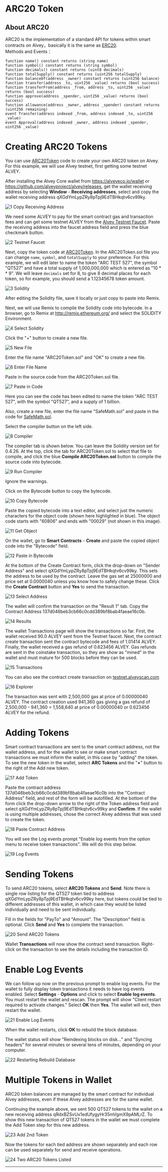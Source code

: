# ARC20 Token

## About ARC20

ARC20 is the implementation of a standard API for tokens within smart contracts on Alvey，basically it is the same as [ERC20](https://github.com/ethereum/EIPs/blob/master/EIPS/eip-20.md).
<br>
Methods and Events：

```
function name() constant returns (string name)
function symbol() constant returns (string symbol)
function decimals() constant returns (uint8 decimals)
function totalSupply() constant returns (uint256 totalSupply)
function balanceOf(address _owner) constant returns (uint256 balance)
function transfer(address _to, uint256 _value) returns (bool success)
function transferFrom(address _from, address _to, uint256 _value) returns (bool success)
function approve(address _spender, uint256 _value) returns (bool success)
function allowance(address _owner, address _spender) constant returns (uint256 remaining)
event Transfer(address indexed _from, address indexed _to, uint256 _value)
event Approval(address indexed _owner, address indexed _spender, uint256 _value)
```

# Creating ARC20 Tokens

You can use [ARC20Token](https://github.com/alveyproject/ARC20Token) code to create your own ARC20 token on Alvey. For this example, we will use Alvey testnet, first getting some testnet ALVEY.

After installing the Alvey Core wallet from https://alveyeco.io/wallet or https://github.com/alveyproject/alvey/releases, get the wallet receiving address by selecting **Window** - **Receiving addresses**, select and copy the wallet receiving address qXGdYmLypZRy8pTpj9EdTBHkqtv6cv99ky.

![1  Copy Receiving Address](https://user-images.githubusercontent.com/29760787/83460974-acf23d80-a435-11ea-9d5f-80b22249003e.jpg)

We need some ALVEY to pay for the smart contract gas and transaction fees and can get some testnet ALVEY from the [Alvey Testnet Faucet](http://testnet-faucet.alveyscan.com/). Paste the receiving address into the faucet address field and press the blue checkmark button.

![2  Testnet Faucet](https://user-images.githubusercontent.com/29760787/83460980-b11e5b00-a435-11ea-9892-2b344bdc2611.jpg)

Next, copy the token code at [ARC20Token](https://github.com/alveyproject/ARC20Token). In the ARC20Token.sol file you can change `name`, `symbol`, and `totalSupply` to your preference. For this example, we will edit later to name the token "ARC TEST 527", the symbol "QT527" and have a total supply of 1,000,000,000 which is entered as "10 * * 9". We will leave `decimals` set for 8, to give 8 decimal places for each token, so for example, you should send a 1.12345678 token amount. 

![3  Solidity](https://user-images.githubusercontent.com/29760787/83460987-b380b500-a435-11ea-8a10-c8a070180fc5.jpg)

After editing the Solidity file, save it locally or just copy to paste into Remix.

Next, we will use Remix to compile the Solidity code into bytecode. In a browser, go to Remix at http://remix.ethereum.org/ and select the SOLIDITY Environment.

![4  Select Solidity](https://user-images.githubusercontent.com/29760787/83460993-b67ba580-a435-11ea-8ca0-fd5a39a43a66.jpg)

Click the "+" button to create a new file.

![5  New File](https://user-images.githubusercontent.com/29760787/83460998-ba0f2c80-a435-11ea-9dd2-9e778321e74a.jpg)

Enter the file name "ARC20Token.sol" and "OK" to create a new file. 

![6  Enter File Name](https://user-images.githubusercontent.com/29760787/83461007-bd0a1d00-a435-11ea-868d-45bf6a0470da.jpg)

Paste in the source code from the ARC20Token.sol file.

![7  Paste in Code](https://user-images.githubusercontent.com/29760787/83461013-c0050d80-a435-11ea-84d7-fac39301d0e6.jpg)

Here you can see the code has been edited to name the token "ARC TEST 527", with the symbol "QT527", and a supply of 1 billion.

Also, create a new file, enter the file name "SafeMath.sol" and paste in the code for [SafeMath.sol](https://github.com/alveyproject/ARC20Token/blob/master/SafeMath.sol).
 
Select the compiler button on the left side.
 
![8  Compiler](https://user-images.githubusercontent.com/29760787/83461029-c4312b00-a435-11ea-8655-b99a41a84103.jpg)

The compiler tab is shown below. You can leave the Solidity version set for 0.4.26. At the top, click the tab for ARC20Token.sol to select that file to compile, and click the blue **Compile ARC20Token.sol** button to compile the source code into bytecode.

![9  Run Compiler](https://user-images.githubusercontent.com/29760787/83461047-c72c1b80-a435-11ea-9df4-6dbc3d106327.jpg)

Ignore the warnings.

Click on the Bytecode button to copy the bytecode.

![10  Copy Bytecode](https://user-images.githubusercontent.com/29760787/83461057-cabfa280-a435-11ea-9cad-c02cb59b1b94.jpg)

Paste the copied bytecode into a text editor, and select just the numeric characters for the object code (shown here highlighted in blue). The object code starts with "60806" and ends with "00029" (not shown in this image).

![11  Get Object](https://user-images.githubusercontent.com/29760787/83461066-cdba9300-a435-11ea-953c-6dacb3b8fdf8.jpg)

On the wallet, go to **Smart Contracts** - **Create** and paste the copied object code into the "Bytecode" field.

![12  Paste in Bytecode](https://user-images.githubusercontent.com/29760787/83461070-d01ced00-a435-11ea-8a75-b11427e66f42.jpg)

At the bottom of the Create Contract form, click the drop-down on "Sender Address" and select qXGdYmLypZRy8pTpj9EdTBHkqtv6cv99ky. This sets the address to be used by the contract. Leave the gas set at 25000000 and price set at 0.0000040 unless you know how to safely change these. Click the **Create Contract** button and **Yes** to send the transaction. 

![13  Select Address](https://user-images.githubusercontent.com/29760787/83461072-d27f4700-a435-11ea-9ce2-8bb9f5248f8a.jpg)

The wallet will confirm the transaction on the "Result 1" tab. Copy the Contract Address 137d046beb3cb66c0cdd389bf8bab4faeae16c0b.

![14  Results](https://user-images.githubusercontent.com/29760787/83461083-d7dc9180-a435-11ea-80f1-f3dbe66de36a.jpg)

The wallet Transactions page will show the transactions so far. First, the wallet received 90.0 ALVEY sent from the Testnet faucet. Next, the contract create transaction sent the contract bytecode and fees of 1.01414 ALVEY. Finally, the wallet received a gas refund of 0.623456 ALVEY. Gas refunds are sent in the coinstake transaction, so they are show as "mined" in the wallet and must mature for 500 blocks before they can be used. 

![15  Transactions](https://user-images.githubusercontent.com/29760787/83461085-da3eeb80-a435-11ea-8259-e1a6165cd22b.jpg)

You can also see the contract create transaction on [testnet.alveyscan.com](https://testnet.alveyscan.com/tx/0db7a5f38c1959d473405165bf842dcf726c9b79615b0b294514cb44e53fb801)

![16  Explorer](https://user-images.githubusercontent.com/29760787/83461088-dca14580-a435-11ea-94c6-f6fd9c3eaf01.jpg)

The transaction was sent with 2,500,000 gas at price of 0.00000040 ALVEY. The contract creation used 941,360 gas giving a gas refund of 2,500,000 - 941,360 = 1,558,640 at price of 0.00000040 or 0.623456 ALVEY for the refund. 

# Adding Tokens

Smart contract transactions are sent to the smart contract address, not the wallet address, and for the wallet to see or make smart contract transactions we must inform the wallet, in this case by "adding" the token. To see the new token in the wallet, select **ARC Tokens** and the "**+**" button to the right of the Add new token.

![17  Add Token](https://user-images.githubusercontent.com/29760787/83461094-e034cc80-a435-11ea-84f9-79e01860fc9f.jpg)

Paste the contract address 137d046beb3cb66c0cdd389bf8bab4faeae16c0b into the "Contract Address" field, and rest of the form will be autofilled. At the bottom of the form click the drop-down arrow to the right of the Token address field and select qXGdYmLypZRy8pTpj9EdTBHkqtv6cv99ky and **Confirm**. If the wallet is using multiple addresses, chose the correct Alvey address that was used to create the token.

![18  Paste Contract Address](https://user-images.githubusercontent.com/29760787/83461105-e3c85380-a435-11ea-8e0f-680bc1d8a175.jpg)

You will see the Log events prompt "Enable log events from the option menu to receive token transactions". We will do this step below.

![19  Log Events](https://user-images.githubusercontent.com/29760787/83461112-e75bda80-a435-11ea-9acb-e8a68a6d7a28.jpg)

# Sending Tokens

To send ARC20 tokens, select **ARC20 Tokens** and **Send**. Note there is single row listing for the QT527 token tied to address qXGdYmLypZRy8pTpj9EdTBHkqtv6cv99ky here, but tokens could be tied to different addresses of this wallet, in which case they would be listed individually and need to be sent individually.

Fill in the fields for "PayTo" and "Amount". The "Description" field is optional. Click **Send** and **Yes** to complete the transaction.

![20  Send ARC20 Tokens](https://user-images.githubusercontent.com/29760787/83461124-eaef6180-a435-11ea-9c19-828ce6237e90.jpg)

Wallet **Transactions** will now show the contract send transaction. Right-click on the transaction to see the details including the transaction ID.

# Enable Log Events

We can follow up now on the previous prompt to enable log events. For the wallet to fully display token transactions it needs to have log events enabled. Select **Settings** - **Options** and click to select **Enable log events**. You must restart the wallet and rescan. The prompt will show "Client restart required to activate changes." Select **OK** then **Yes**. The wallet will exit, then restart the wallet. 

![21  Enable Log Events](https://user-images.githubusercontent.com/29760787/83461137-edea5200-a435-11ea-94f1-e1e6865ad27c.jpg)

When the wallet restarts, click **OK** to rebuild the block database. 

The wallet status will show "Reindexing blocks on disk..." and "Syncing headers" for several minutes or several tens of minutes, depending on your computer. 

![22  Restarting Rebuild Database](https://user-images.githubusercontent.com/29760787/83461141-f04cac00-a435-11ea-8059-ed8939ddb339.jpg)

# Multiple Tokens in Wallet

ARC20 token balances are managed by the smart contract for individual Alvey addresses, even if these Alvey addresses are for the same wallet.

Continuing the example above, we sent 500 QT527 tokens to the wallet on a new receiving address qRdxBZSvUx1edUfygyHr35mVgmX9pAMLrZ. To show this new transaction of QT527 tokens in the wallet we must complete the Add Token step for this new address.

![23  Add 2nd Token](https://user-images.githubusercontent.com/29760787/83461152-f2af0600-a435-11ea-9d6a-5daae2e2a33c.jpg)

Now the tokens for each tied address are shown separately and each row can be used separately for send and receive operations.

![24  Two ARC20 Tokens Listed](https://user-images.githubusercontent.com/29760787/83461156-f6db2380-a435-11ea-9047-fbe52dcd9106.jpg)

***
